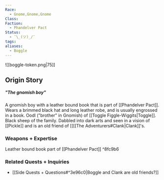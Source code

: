 ```yaml
---
Race:
  - Gnome,Gnome,Gnome
Class: 
Faction:
  - Phandelver Pact
Status:
  - ¯\_(ツ)_/¯
tags: 
aliases:
  - Boggle
---
```

![[boggle-token.png|75]]
## Origin Story
##### "The gnomish boy"
A gnomish boy with a leather bound book that is part of [[Phandelver Pact]]. Wears a brimmed black hat and long leather robe, and is usually engrossed in a book. Oodl ("brother" in Gnomish) of [[Toggle Figgle-Wiggits|Toggle]]. Black sheep of the family. Dabbled into dark arts and seen in a vision of [[Pickle]] and is an old friend of [[[[The Adventurers#Clank|Clank]]'s. 

### Weapons + Expertise
Leather bound book part of [[Phandelver Pact]] ^8fc9b6

### Related Quests + Inquiries
- [[Side Quests + Questions#^3e96c0|Boggle and Clank are old friends?]]


